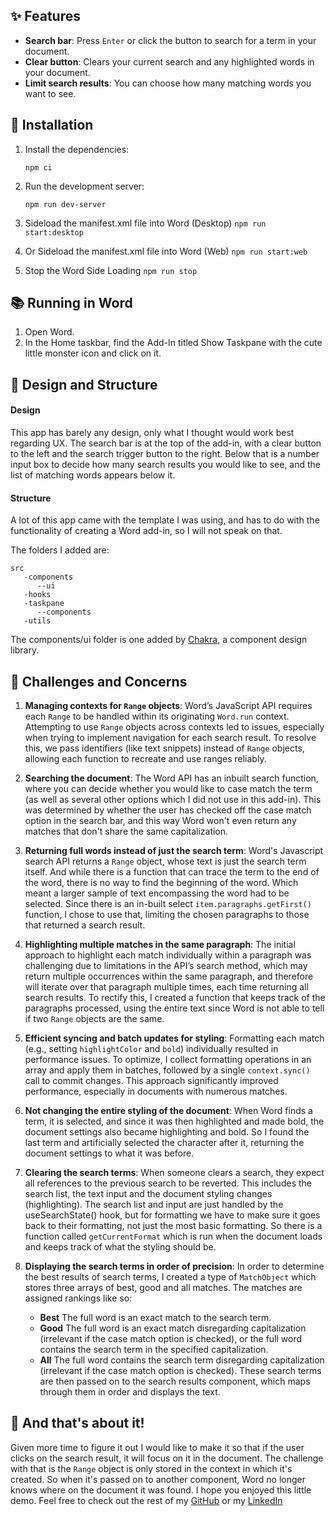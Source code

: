 ## ✨ Features

- **Search bar**: Press `Enter` or click the button to search for a term in your document.
- **Clear button**: Clears your current search and any highlighted words in your document.
- **Limit search results**: You can choose how many matching words you want to see.

## 🚀 Installation

1. Install the dependencies:

   `npm ci`

2. Run the development server:

   `npm run dev-server`

3. Sideload the manifest.xml file into Word (Desktop)
   `npm run start:desktop`

4. Or Sideload the manifest.xml file into Word (Web)
`npm run start:web`

5. Stop the Word Side Loading
   `npm run stop`

## 📚 Running in Word

1. Open Word.
2. In the Home taskbar, find the Add-In titled Show Taskpane with the cute little monster icon and click on it.

## 📜 Design and Structure

#### Design
This app has barely any design, only what I thought would work best regarding UX. The search bar is at the top of the add-in, with a clear button to the left and the search trigger button to the right. Below that is a number input box to decide how many search results you would like to see, and the list of matching words appears below it. 

#### Structure
A lot of this app came with the template I was using, and has to do with the functionality of creating a Word add-in, so I will not speak on that. 

The folders I added are:
````
src
   -components
      --ui
   -hooks
   -taskpane
      --components
   -utils
````

The components/ui folder is one added by [Chakra](https://www.chakra-ui.com/docs), a component design library.

## 🧩 Challenges and Concerns
1. **Managing contexts for `Range` objects**: Word’s JavaScript API requires each `Range` to be handled within its originating `Word.run` context. Attempting to use `Range` objects across contexts led to issues, especially when trying to implement navigation for each search result. To resolve this, we pass identifiers (like text snippets) instead of `Range` objects, allowing each function to recreate and use ranges reliably.

2. **Searching the document**: The Word API has an inbuilt search function, where you can decide whether you would like to case match the term (as well as several other options which I did not use in this add-in). This was determined by whether the user has checked off the case match option in the search bar, and this way Word won't even return any matches that don't share the same capitalization.

3. **Returning full words instead of just the search term**: Word's Javascript search API returns a `Range` object, whose text is just the search term itself. And while there is a function that can trace the term to the end of the word, there is no way to find the beginning of the word. Which meant a larger sample of text encompassing the word had to be selected. Since there is an in-built select `item.paragraphs.getFirst()` function, I chose to use that, limiting the chosen paragraphs to those that returned a search result.

4. **Highlighting multiple matches in the same paragraph**: The initial approach to highlight each match individually within a paragraph was challenging due to limitations in the API’s search method, which may return multiple occurrences within the same paragraph, and therefore will iterate over that paragraph multiple times, each time returning all search results. To rectify this, I created a function that keeps track of the paragraphs processed, using the entire text since Word is not able to tell if two `Range` objects are the same.

5. **Efficient syncing and batch updates for styling**: Formatting each match (e.g., setting `highlightColor` and `bold`) individually resulted in performance issues. To optimize, I collect formatting operations in an array and apply them in batches, followed by a single `context.sync()` call to commit changes. This approach significantly improved performance, especially in documents with numerous matches.

6. **Not changing the entire styling of the document**: When Word finds a term, it is selected, and since it was then highlighted and made bold, the document settings also became highlighting and bold. So I found the last term and artificially selected the character after it, returning the document settings to what it was before.

7. **Clearing the search terms**: When someone clears a search, they expect all references to the previous search to be reverted. This includes the search list, the text input and the document styling changes (highlighting). The search list and input are just handled by the useSearchState() hook, but for formatting we have to make sure it goes back to their formatting, not just the most basic formatting. So there is a function called `getCurrentFormat` which is run when the document loads and keeps track of what the styling should be.

8. **Displaying the search terms in order of precision**: In order to determine the best results of search terms, I created a type of `MatchObject` which stores three arrays of best, good and all matches.
     The matches are assigned rankings like so:
      * **Best** The full word is an exact match to the search term.
      * **Good** The full word is an exact match disregarding capitalization (irrelevant if the case match option is checked), or the full word contains the search term in the specified capitalization.
      * **All** The full word contains the search term disregarding capitalization (irrelevant if the case match option is checked).
   These search terms are then passed on to the search results component, which maps through them in order and displays the text.

## 🥳 And that's about it!
Given more time to figure it out I would like to make it so that if the user clicks on the search result, it will focus on it in the document. The challenge with that is the `Range` object is only stored in the context in which it's created. So when it's passed on to another component, Word no longer knows where on the document it was found. 
I hope you enjoyed this little demo. Feel free to check out the rest of my [GitHub](https://github.com/hzuber) or my [LinkedIn](https://www.linkedin.com/in/hzuber-dev/)
